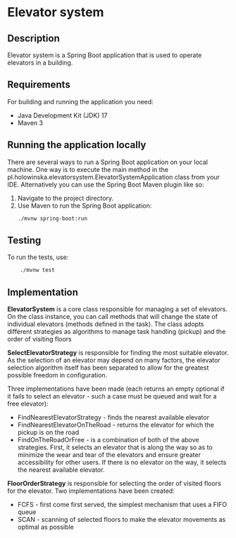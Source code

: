 # Elevator system

## Description
Elevator system is a Spring Boot application that is used to operate elevators in a building.

## Requirements
For building and running the application you need:
- Java Development Kit (JDK) 17
- Maven 3

## Running the application locally
There are several ways to run a Spring Boot application on your local machine. One way is to execute the main method in the 
pl.holowinska.elevatorsystem.ElevatorSystemApplication class from your IDE.
Alternatively you can use the Spring Boot Maven plugin like so:
1. Navigate to the project directory.
2. Use Maven to run the Spring Boot application:
    ``` sh
    ./mvnw spring-boot:run
    ```

## Testing
To run the tests, use:
```sh
    ./mvnw test
```

## Implementation

**ElevatorSystem** is a core class responsible for managing a set of elevators.
On the class instance, you can call methods that will change the state of individual
elevators (methods defined in the task). The class adopts different strategies as
algorithms to manage task handling (pickup) and the order of visiting floors

**SelectElevatorStrategy** is responsible for finding the most suitable elevator.
As the selection of an elevator may depend on many factors, the elevator selection
algorithm itself has been separated to allow for the greatest possible freedom in
configuration.

Three implementations have been made (each returns an empty optional if it fails to select an elevator -
such a case must be queued and wait for a free elevator):
- FindNearestElevatorStrategy - finds the nearest available elevator
- FindNearestElevatorOnTheRoad - returns the elevator for which the pickup is on the road
- FindOnTheRoadOrFree - is a combination of both of the above strategies. First, it selects an elevator that is along the way so as to minimize the wear and tear of the elevators and ensure greater accessibility for other users. If there is no elevator on the way, it selects the nearest available elevator.

**FloorOrderStrategy** is responsible for selecting the order of visited floors for the elevator. Two implementations have been created:
- FCFS - first come first served, the simplest mechanism that uses a FIFO queue
- SCAN - scanning of selected floors to make the elevator movements as optimal as possible
